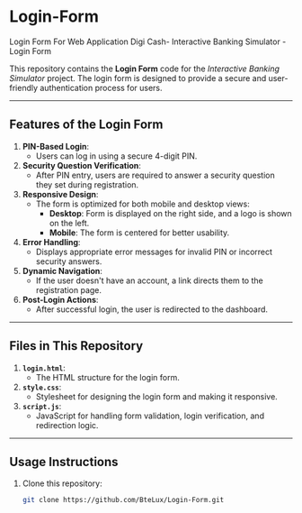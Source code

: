 # Login-Form
Login Form For  Web Application
Digi Cash- Interactive Banking Simulator -
Login Form

This repository contains the **Login Form** code for the *Interactive Banking Simulator* project. The login form is designed to provide a secure and user-friendly authentication process for users.

---

## **Features of the Login Form**
1. **PIN-Based Login**:
   - Users can log in using a secure 4-digit PIN.
2. **Security Question Verification**:
   - After PIN entry, users are required to answer a security question they set during registration.
3. **Responsive Design**:
   - The form is optimized for both mobile and desktop views:
     - **Desktop**: Form is displayed on the right side, and a logo is shown on the left.
     - **Mobile**: The form is centered for better usability.
4. **Error Handling**:
   - Displays appropriate error messages for invalid PIN or incorrect security answers.
5. **Dynamic Navigation**:
   - If the user doesn't have an account, a link directs them to the registration page.
6. **Post-Login Actions**:
   - After successful login, the user is redirected to the dashboard.

---

## **Files in This Repository**
1. **`login.html`**:
   - The HTML structure for the login form.
2. **`style.css`**:
   - Stylesheet for designing the login form and making it responsive.
3. **`script.js`**:
   - JavaScript for handling form validation, login verification, and redirection logic.

---

## **Usage Instructions**
1. Clone this repository:
   ```bash
   git clone https://github.com/BteLux/Login-Form.git
